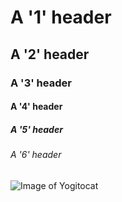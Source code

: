# A '1' header
##  A '2' header
###  A '3' header
####  A '4' header
#####  A '5' header
######  A '6' header

![Image of Yogitocat](https://octodex.github.com/images/yogitocat.png)

